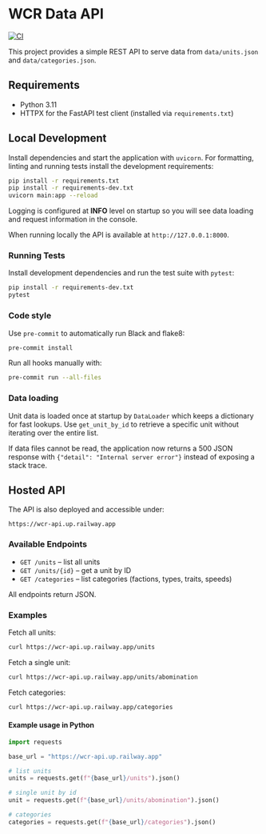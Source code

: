 # WCR Data API

[![CI](https://github.com/OWNER/wcr-data-api/actions/workflows/ci.yml/badge.svg)](https://github.com/OWNER/wcr-data-api/actions/workflows/ci.yml)

This project provides a simple REST API to serve data from `data/units.json` and
`data/categories.json`.

## Requirements

- Python 3.11
- HTTPX for the FastAPI test client (installed via `requirements.txt`)

## Local Development

Install dependencies and start the application with `uvicorn`.
For formatting, linting and running tests install the development requirements:

```bash
pip install -r requirements.txt
pip install -r requirements-dev.txt
uvicorn main:app --reload
```

Logging is configured at **INFO** level on startup so you will see data
loading and request information in the console.

When running locally the API is available at `http://127.0.0.1:8000`.

### Running Tests

Install development dependencies and run the test suite with `pytest`:

```bash
pip install -r requirements-dev.txt
pytest
```

### Code style

Use `pre-commit` to automatically run Black and flake8:

```bash
pre-commit install
```

Run all hooks manually with:

```bash
pre-commit run --all-files
```

### Data loading

Unit data is loaded once at startup by `DataLoader` which keeps a dictionary
for fast lookups. Use `get_unit_by_id` to retrieve a specific unit without
iterating over the entire list.

If data files cannot be read, the application now returns a 500 JSON response
with `{"detail": "Internal server error"}` instead of exposing a stack
trace.

## Hosted API

The API is also deployed and accessible under:

```
https://wcr-api.up.railway.app
```

### Available Endpoints

- `GET /units` – list all units
- `GET /units/{id}` – get a unit by ID
- `GET /categories` – list categories (factions, types, traits, speeds)

All endpoints return JSON.

### Examples

Fetch all units:

```bash
curl https://wcr-api.up.railway.app/units
```

Fetch a single unit:

```bash
curl https://wcr-api.up.railway.app/units/abomination
```

Fetch categories:

```bash
curl https://wcr-api.up.railway.app/categories
```

#### Example usage in Python

```python
import requests

base_url = "https://wcr-api.up.railway.app"

# list units
units = requests.get(f"{base_url}/units").json()

# single unit by id
unit = requests.get(f"{base_url}/units/abomination").json()

# categories
categories = requests.get(f"{base_url}/categories").json()
```
